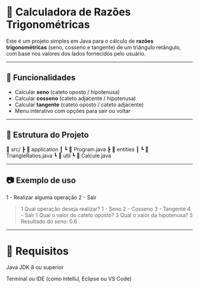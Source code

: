# 📐 Calculadora de Razões Trigonométricas

Este é um projeto simples em Java para o cálculo de **razões trigonométricas** (seno, cosseno e tangente) de um triângulo retângulo, com base nos valores dos lados fornecidos pelo usuário.

---

## 🚀 Funcionalidades

- Calcular **seno** (cateto oposto / hipotenusa)
- Calcular **cosseno** (cateto adjacente / hipotenusa)
- Calcular **tangente** (cateto oposto / cateto adjacente)
- Menu interativo com opções para sair ou voltar

---

## 🧠 Estrutura do Projeto

📁 src/
┣ 📂 application
┃ ┗ 📄 Program.java
┣ 📂 entities
┃ ┗ 📄 TriangleRatios.java
┗ 📂 util
  ┗ 📄 Calcule.java

---

## 📷 Exemplo de uso

1 - Realizar alguma operação
2 - Sair
> 1
Qual operação deseja realizar?
1 - Seno
2 - Cosseno
3 - Tangente
4 - Sair
> 1
Qual o valor do cateto oposto? 3
Qual o valor da hipotenusa? 5
Resultado do seno: 0.6

---

# 📌 Requisitos
Java JDK 8 ou superior

Terminal ou IDE (como IntelliJ, Eclipse ou VS Code)

